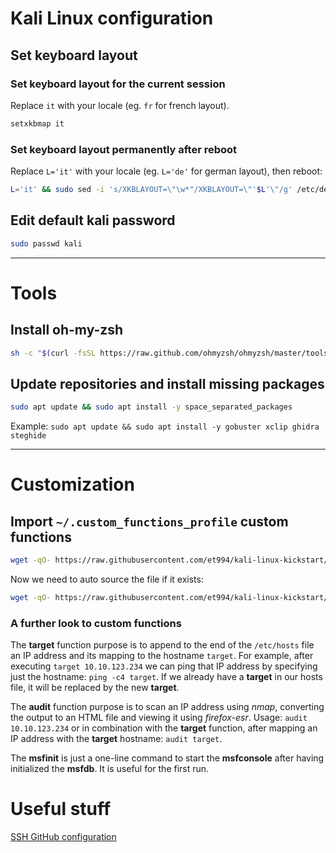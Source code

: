 # Kali Linux configuration

## Set keyboard layout

### Set keyboard layout for the current session
Replace `it` with your locale (eg. `fr` for french layout).
```sh
setxkbmap it
```

### Set keyboard layout permanently after reboot
Replace `L='it'` with your locale (eg. `L='de'` for german layout), then reboot:
```sh
L='it' && sudo sed -i 's/XKBLAYOUT=\"\w*"/XKBLAYOUT=\"'$L'\"/g' /etc/default/keyboard
```

## Edit default kali password
```sh
sudo passwd kali
```

---

# Tools

## Install **oh-my-zsh**
```sh
sh -c "$(curl -fsSL https://raw.github.com/ohmyzsh/ohmyzsh/master/tools/install.sh)"
```

## Update repositories and install missing packages
```sh
sudo apt update && sudo apt install -y space_separated_packages
```
Example:  `sudo apt update && sudo apt install -y gobuster xclip ghidra steghide`

---

# Customization

## Import `~/.custom_functions_profile` custom functions
```sh
wget -qO- https://raw.githubusercontent.com/et994/kali-linux-kickstart/main/kali-custom-functions-profile | sudo tee --append ~/.custom_functions_profile &>/dev/null
```

Now we need to auto source the file if it exists:
```sh
wget -qO- https://raw.githubusercontent.com/et994/kali-linux-kickstart/main/zshrc-custom-functions-profile-auto-source | sudo tee --append ~/.zshrc &>/dev/null
```

### A further look to custom functions

The **target** function purpose is to append to the end of the `/etc/hosts` file an IP address and its mapping to the hostname `target`.
For example, after executing `target 10.10.123.234` we can ping that IP address by specifying just the hostname: `ping -c4 target`.
If we already have a **target** in our hosts file, it will be replaced by the new **target**.

The **audit** function purpose is to scan an IP address using _nmap_, converting the output to an HTML file and viewing it using _firefox-esr_.
Usage: `audit 10.10.123.234` or in combination with the **target** function, after mapping an IP address with the **target** hostname: `audit target`.

The **msfinit** is just a one-line command to start the **msfconsole** after having initialized the **msfdb**. It is useful for the first run.

# Useful stuff
[SSH GitHub configuration](https://docs.github.com/en/authentication/connecting-to-github-with-ssh/generating-a-new-ssh-key-and-adding-it-to-the-ssh-agent)
